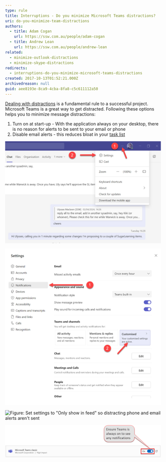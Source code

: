 ```yaml
---
type: rule
title: Interruptions - Do you minimize Microsoft Teams distractions?
uri: do-you-minimize-team-distractions
authors:
  - title: Adam Cogan
    url: https://ssw.com.au/people/adam-cogan
  - title: Andrew Lean
    url: https://ssw.com.au/people/andrew-lean
related:
  - minimize-outlook-distractions
  - minimize-skype-distractions
redirects:
  - interruptions-do-you-minimize-microsoft-teams-distractions
created: 2017-10-13T01:52:21.000Z
archivedreason: null
guid: aee8193e-8ca9-4cba-8fa8-c5c611112a50
---
```

[Dealing with distractions](/do-you-deal-with-distractions) is a fundamental rule to a successful project. Microsoft Teams is a great way to get distracted. Following these options helps you to minimize message distractions:

1. Turn on at start-up - With the application always on your desktop, there is no reason for alerts to be sent to your email or phone
2. Disable email alerts - this reduces bloat in your [task list](/dones-is-your-inbox-a-task-list-only)

<!--endintro-->



![Figure: Click the three dots | settings](open-teams-settings.jpg)

![Figure: Click notifications | Customized](customize-notification-settings.jpg)



![Figure: Set settings to "Only show in feed" so distracting phone and email alerts aren't sent](Teams\_2\_SetNotifications.jpg)

![Figure: Navigate to Settings | Apps | Startup and ensure Teams loads on startup](ensure-teams-always-on.jpg)
